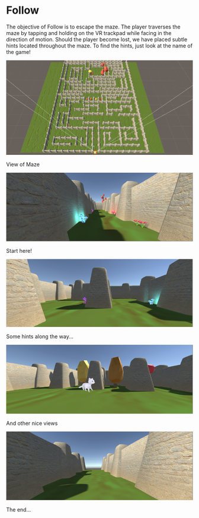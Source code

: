 # Follow
The objective of Follow is to escape the maze. The player traverses the maze by tapping and holding on the VR trackpad while facing in the direction of motion. Should the player become lost, we have placed subtle hints located throughout the maze. To find the hints, just look at the name of the game! 

![Alt text](/overheadview.PNG?raw=true "Overhead")

View of Maze

![Alt text](/startview.PNG?raw=true "Start")

Start here!

![Alt text](/mushroomview.PNG?raw=true "Mushrooms")

Some hints along the way...

![Alt text](/catview.PNG?raw=true "Cat")

And other nice views

![Alt text](/endview.PNG?raw=true "Freedom! ... ?")

The end...
